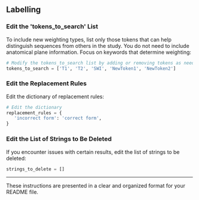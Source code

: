 
## Labelling

### Edit the 'tokens_to_search' List

To include new weighting types, list only those tokens that can help distinguish sequences from others in the study. You do not need to include anatomical plane information. Focus on keywords that determine weighting:

```python
# Modify the tokens_to_search list by adding or removing tokens as needed. For example:
tokens_to_search = ['T1', 'T2', 'SWI', 'NewToken1', 'NewToken2']
```

### Edit the Replacement Rules

Edit the dictionary of replacement rules:

```python
# Edit the dictionary
replacement_rules = {
   'incorrect form': 'correct form',
}
```

### Edit the List of Strings to Be Deleted

If you encounter issues with certain results, edit the list of strings to be deleted:

```python
strings_to_delete = []
```


---

These instructions are presented in a clear and organized format for your README file.
